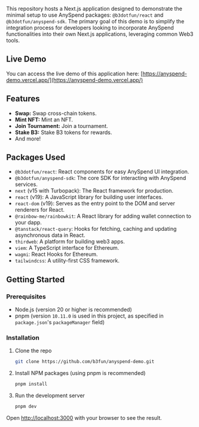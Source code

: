 This repository hosts a Next.js application designed to demonstrate the minimal setup to use AnySpend packages: `@b3dotfun/react` and `@b3dotfun/anyspend-sdk`. The primary goal of this demo is to simplify the integration process for developers looking to incorporate AnySpend functionalities into their own Next.js applications, leveraging common Web3 tools.

## Live Demo

You can access the live demo of this application here: [https://anyspend-demo.vercel.app/](https://anyspend-demo.vercel.app/)

## Features

- **Swap:** Swap cross-chain tokens.
- **Mint NFT:** Mint an NFT.
- **Join Tournament:** Join a tournament.
- **Stake B3:** Stake B3 tokens for rewards.
- And more!

## Packages Used

- `@b3dotfun/react`: React components for easy AnySpend UI integration.
- `@b3dotfun/anyspend-sdk`: The core SDK for interacting with AnySpend services.
- `next` (v15 with Turbopack): The React framework for production.
- `react` (v19): A JavaScript library for building user interfaces.
- `react-dom` (v19): Serves as the entry point to the DOM and server renderers for React.
- `@rainbow-me/rainbowkit`: A React library for adding wallet connection to your dapp.
- `@tanstack/react-query`: Hooks for fetching, caching and updating asynchronous data in React.
- `thirdweb`: A platform for building web3 apps.
- `viem`: A TypeScript interface for Ethereum.
- `wagmi`: React Hooks for Ethereum.
- `tailwindcss`: A utility-first CSS framework.

## Getting Started

### Prerequisites

- Node.js (version 20 or higher is recommended)
- pnpm (version `10.11.0` is used in this project, as specified in `package.json`'s `packageManager` field)

### Installation

1.  Clone the repo
    ```sh
    git clone https://github.com/b3fun/anyspend-demo.git
    ```
2.  Install NPM packages (using pnpm is recommended)
    ```sh
    pnpm install
    ```
3.  Run the development server
    ```sh
    pnpm dev
    ```

Open [http://localhost:3000](http://localhost:3000) with your browser to see the result.

